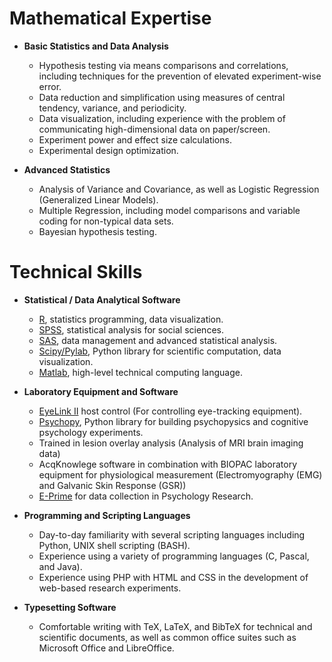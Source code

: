 Mathematical Expertise
======================

* **Basic Statistics and Data Analysis**
    + Hypothesis testing via means comparisons and correlations, including techniques for the prevention of elevated experiment-wise error.
    + Data reduction and simplification using measures of central tendency, variance, and periodicity.
    + Data visualization, including experience with the problem of communicating high-dimensional data on paper/screen.
    + Experiment power and effect size calculations.
    + Experimental design optimization.

* **Advanced Statistics**
    + Analysis of Variance and Covariance, as well as Logistic Regression (Generalized Linear Models).
    + Multiple Regression, including model comparisons and variable coding for non-typical data sets.
    + Bayesian hypothesis testing.

Technical Skills
================

* **Statistical / Data Analytical Software**
    + [R](http://www.r-project.org/), statistics programming, data visualization.
    + [SPSS](http://www.spss.com/), statistical analysis for
	social sciences.
    + [SAS](http://www.sas.com/), data management and advanced
	statistical analysis.
    + [Scipy/Pylab](http://www.scipy.org/), Python library for
	scientific computation, data visualization.
    + [Matlab](https://www.mathworks.com/products/matlab/),
	high-level technical computing language.

* **Laboratory Equipment and Software**
    + [EyeLink II](www.sr-research.com) host control (For controlling eye-tracking equipment).
    + [Psychopy](http://www.psychopy.org/), Python library for building psychopysics and cognitive psychology experiments.
    + Trained in lesion overlay analysis (Analysis of MRI brain imaging data)
    + AcqKnowlege software in combination with BIOPAC laboratory equipment for physiological measurement (Electromyography (EMG) and Galvanic Skin Response (GSR))
    + [E-Prime](http://www.pstnet.com/products/e-prime/) for data collection in Psychology Research.

* **Programming and Scripting Languages**
    + Day-to-day familiarity with several scripting languages
	including Python, UNIX shell scripting (BASH).
    + Experience using a variety of programming languages (C,
	Pascal, and Java).
    + Experience using PHP with HTML and CSS in the development of web-based research experiments.

* **Typesetting Software**
    + Comfortable writing with TeX, LaTeX, and BibTeX for
	technical and scientific documents, as well as common
	office suites such as Microsoft Office and LibreOffice.

